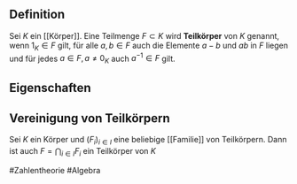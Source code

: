 ## Definition
Sei $K$ ein [[Körper]]. Eine Teilmenge $F \subset K$ wird **Teilkörper** von $K$ genannt, wenn $1_K \in F$ gilt, für alle $a, b \in F$ auch die Elemente $a-b$ und $ab$ in $F$ liegen und für jedes $a \in F, a\neq 0_K$ auch $a^{-1} \in F$ gilt. 

## Eigenschaften
## Vereinigung von Teilkörpern
Sei $K$ ein Körper und $(F_i)_{i\in I}$ eine beliebige [[Familie]] von Teilkörpern. Dann ist auch $F = \bigcap_{i \in I} F_i$ ein Teilkörper von $K$


#Zahlentheorie #Algebra 